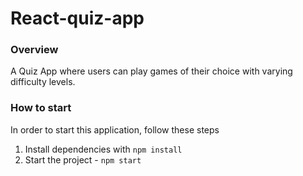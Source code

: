 # React-quiz-app

### Overview
A Quiz App where users can play games of their choice with varying difficulty levels.


### How to start

In order to start this application, follow these steps

1. Install dependencies with `npm install`
3. Start the project - `npm start`